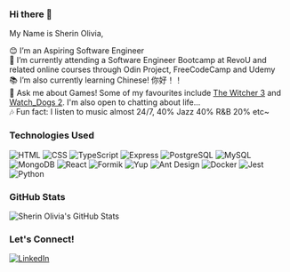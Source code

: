 ### Hi there 👋

My Name is Sherin Olivia,

😊 I’m an Aspiring Software Engineer <br>
🌱 I’m currently attending a Software Engineer Bootcamp at RevoU and related online courses through Odin Project, FreeCodeCamp and Udemy<br>
📚 I’m also currently learning Chinese! 你好！！<br>
💬 Ask me about Games! Some of my favourites include [The Witcher 3](https://www.thewitcher.com/us/en/witcher3#home) and [Watch_Dogs 2](https://www.ubisoft.com/en-sg/game/watch-dogs/watch-dogs-2). I'm also open to chatting about life...<br>
🎶 Fun fact: I listen to music almost 24/7, 40% Jazz 40% R&B 20% etc~<br>

### Technologies Used

![HTML](https://img.shields.io/badge/-HTML5-E34F26?logo=html5&logoColor=white&style=flat)
![CSS](https://img.shields.io/badge/-CSS3-1572B6?logo=css3&logoColor=white&style=flat)
![TypeScript](https://img.shields.io/badge/-TypeScript-3178C6?logo=typescript&logoColor=white&style=flat)
![Express](https://img.shields.io/badge/-Express-000000?logo=express&logoColor=white&style=flat)
![PostgreSQL](https://img.shields.io/badge/postgresql-4169e1?style=for-the-badge&logo=postgresql&logoColor=white&style=flat)
![MySQL](https://img.shields.io/badge/-MySQL-4479A1?logo=mysql&logoColor=white&style=flat)
![MongoDB](https://img.shields.io/badge/-MongoDB-47A248?logo=mongodb&logoColor=white&style=flat)
![React](https://img.shields.io/badge/-React-61DAFB?logo=react&logoColor=white&style=flat)
![Formik](https://img.shields.io/badge/-Formik-61DAFB?logo=formik&logoColor=white&style=flat)
![Yup](https://img.shields.io/badge/-Yup-2C3E50?logo=yup&logoColor=white&style=flat)
![Ant Design](https://img.shields.io/badge/-Ant%20Design-0170FE?logo=antdesign&logoColor=white&style=flat)
![Docker](https://img.shields.io/badge/-Docker-2496ED?logo=docker&logoColor=white&style=flat)
![Jest](https://img.shields.io/badge/-Jest-C21325?logo=jest&logoColor=white&style=flat)
![Python](https://img.shields.io/badge/-Python-3776AB?logo=python&logoColor=white&style=flat)

### GitHub Stats
![Sherin Olivia's GitHub Stats](https://github-readme-stats.vercel.app/api?username=SherinOlivia&show_icons=true&count_private=true)

### Let's Connect!
[![LinkedIn](https://img.shields.io/badge/-LinkedIn-0077B5?logo=linkedin&logoColor=white&style=flat)](https://www.linkedin.com/in/sherin-olivia/)


<!--
**SherinOlivia/SherinOlivia** is a ✨ _special_ ✨ repository because its `README.md` (this file) appears on your GitHub profile.

Here are some ideas to get you started:

- 🔭 I’m an Aspiring Software Engineer 
- 🌱 I’m also learning Chinese! 
- 👯 I’m looking to collaborate on ...
- 🤔 I’m looking for help with ...
- 💬 Ask me about Games!
- 📫 How to reach me: ...
- 😄 Pronouns: ...
- 🎶 Fun fact: I listen to music almost 24/7 
-->
